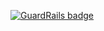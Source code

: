 
[![GuardRails badge](https://badges.production.guardrails.io/shtakai/shtakai.github.io.svg)](https://www.guardrails.io)

